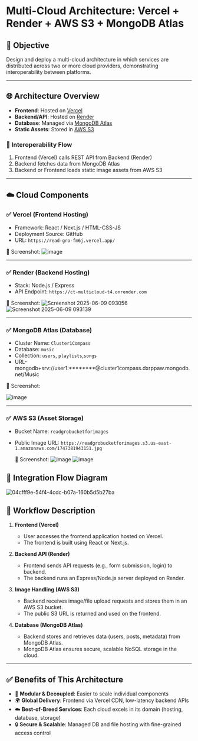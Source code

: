 # Multi-Cloud Architecture: Vercel + Render + AWS S3 + MongoDB Atlas

## 📌 Objective
Design and deploy a multi-cloud architecture in which services are distributed across two or more cloud providers, demonstrating interoperability between platforms.

---

## 🌐 Architecture Overview

- **Frontend**: Hosted on [Vercel](https://vercel.com)
- **Backend/API**: Hosted on [Render](https://render.com)
- **Database**: Managed via [MongoDB Atlas](https://cloud.mongodb.com)
- **Static Assets**: Stored in [AWS S3](https://aws.amazon.com/s3)

### 🔁 Interoperability Flow
1. Frontend (Vercel) calls REST API from Backend (Render)
2. Backend fetches data from MongoDB Atlas
3. Backend or Frontend loads static image assets from AWS S3

---

## ☁️ Cloud Components

### ✅ Vercel (Frontend Hosting)
- Framework: React / Next.js / HTML-CSS-JS
- Deployment Source: GitHub
- URL: `https://read-gro-fm6j.vercel.app/`

📸 Screenshot:
![image](https://github.com/user-attachments/assets/9381c42f-d4fd-4a13-91ee-204e284bb93d)

---

### ✅ Render (Backend Hosting)
- Stack: Node.js / Express
- API Endpoint: `https://ct-multicloud-t4.onrender.com`

📸 Screenshot:
![Screenshot 2025-06-09 093056](https://github.com/user-attachments/assets/d6e53a31-a3d3-41c3-a0a7-77a4805f9089)
![Screenshot 2025-06-09 093139](https://github.com/user-attachments/assets/8cb77722-dd7b-401d-a272-5facc06fb208)

---

### ✅ MongoDB Atlas (Database)
- Cluster Name: `Cluster1Compass`
- Database: `music`
- Collection: `users`, `playlists`,`songs`
- URL-mongodb+srv://user1:********@cluster1compass.dxrppaw.mongodb.net/Music

📸 Screenshot:

![image](https://github.com/user-attachments/assets/9cc5cdc8-0945-4426-a30a-82e5e71a4dc2)

---

### ✅ AWS S3 (Asset Storage)
- Bucket Name: `readgrobucketforimages`
- Public Image URL: `https://readgrobucketforimages.s3.us-east-1.amazonaws.com/1747381943151.jpg`

  📸 Screenshot:
![image](https://github.com/user-attachments/assets/bb20d514-63bc-4cbb-bb9d-83de8fed0729)
![image](https://github.com/user-attachments/assets/6647bd9e-5fd4-4d0e-b88d-f9b08daf40a6)



## 🔗 Integration Flow Diagram
![04cfff9e-54f4-4cdc-b07a-160b5d5b27ba](https://github.com/user-attachments/assets/c10060fb-6dbc-42d2-94a4-c65b4f86d265)

## 🔄 Workflow Description

1. **Frontend (Vercel)**  
   - User accesses the frontend application hosted on Vercel.
   - The frontend is built using React or Next.js.

2. **Backend API (Render)**  
   - Frontend sends API requests (e.g., form submission, login) to backend.
   - The backend runs an Express/Node.js server deployed on Render.

3. **Image Handling (AWS S3)**  
   - Backend receives image/file upload requests and stores them in an AWS S3 bucket.
   - The public S3 URL is returned and used on the frontend.

4. **Database (MongoDB Atlas)**  
   - Backend stores and retrieves data (users, posts, metadata) from MongoDB Atlas.
   - MongoDB Atlas ensures secure, scalable NoSQL storage in the cloud.

---

## ✅ Benefits of This Architecture

- 🧩 **Modular & Decoupled**: Easier to scale individual components
- 🌍 **Global Delivery**: Frontend via Vercel CDN, low-latency backend APIs
- ☁️ **Best-of-Breed Services**: Each cloud excels in its domain (hosting, database, storage)
- 🔒 **Secure & Scalable**: Managed DB and file hosting with fine-grained access control

